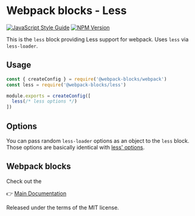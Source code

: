 # Webpack blocks - Less

[![JavaScript Style Guide](https://img.shields.io/badge/code%20style-standard-brightgreen.svg)](http://standardjs.com/)
[![NPM Version](https://img.shields.io/npm/v/@webpack-blocks/less.svg)](https://www.npmjs.com/package/@webpack-blocks/less)

This is the `less` block providing Less support for webpack. Uses `less` via `less-loader`.


## Usage

```js
const { createConfig } = require('@webpack-blocks/webpack')
const less = require('@webpack-blocks/less')

module.exports = createConfig([
  less(/* less options */)
])
```

## Options

You can pass random `less-loader` options as an object to the `less` block. Those options are basically identical with [less' options](http://lesscss.org/usage/#command-line-usage-options).


## Webpack blocks

Check out the

👉 [Main Documentation](https://github.com/andywer/webpack-blocks)

Released under the terms of the MIT license.